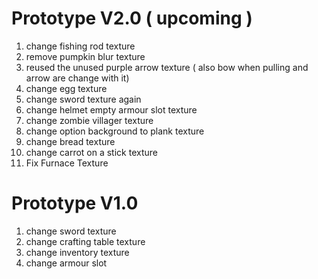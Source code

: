 # Prototype V2.0 ( upcoming )
1. change fishing rod texture
2. remove pumpkin blur texture
3. reused the unused purple arrow texture ( also bow when pulling and arrow are change with it)
4. change egg texture
5. change sword texture again 
6. change helmet empty armour slot texture  
7. change zombie villager texture
8. change option background to plank texture
9. change bread texture 
10. change carrot on a stick texture
11. Fix Furnace Texture                
# Prototype V1.0
1. change sword texture
2. change crafting table texture
3. change inventory texture
4. change armour slot
